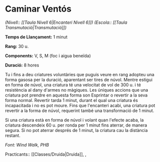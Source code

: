 # Caminar Ventós

*(Nivell:: [[Taula Nivell 6|Encanteri Nivell 6]]) (Escola:: [[Taula Transmutació|Transmutació]])*

**Temps de Llançament:** 1 minut

**Rang:** 30 u.

**Components:** V, S, M (foc i aigua beneïda)

**Duració:** 8 hores

Tu i fins a deu criatures voluntàries que puguis veure en rang adopteu una forma gasosa per la duració, aparentant ser tires de núvol. Mentre estigui en forma de núvol, una criatura té una velocitat de vol de 300 u. i té resistència al dany d'armes no màgiques. Les úniques accions que una criatura pot prendre en aquesta forma son Esprintar o revertir a la seva forma normal. Revertir tarda 1 minut, durant el qual una criatura és incapacitada i no es pot moure. Fins que l'encanteri acabi, una criatura pot revertir a la forma de núvol, requerint també una transformació de 1 minut.

Si una criatura està en forma de núvol i volant quan l'efecte acaba, la criatura descendeix 60 u. per ronda per 1 minut fins aterrar, de manera segura. Si no pot aterrar després de 1 minut, la criatura cau la distància restant.


*Font: Wind Walk, PHB*


Practicants:: [[Classes/Druida|Druida]], ,